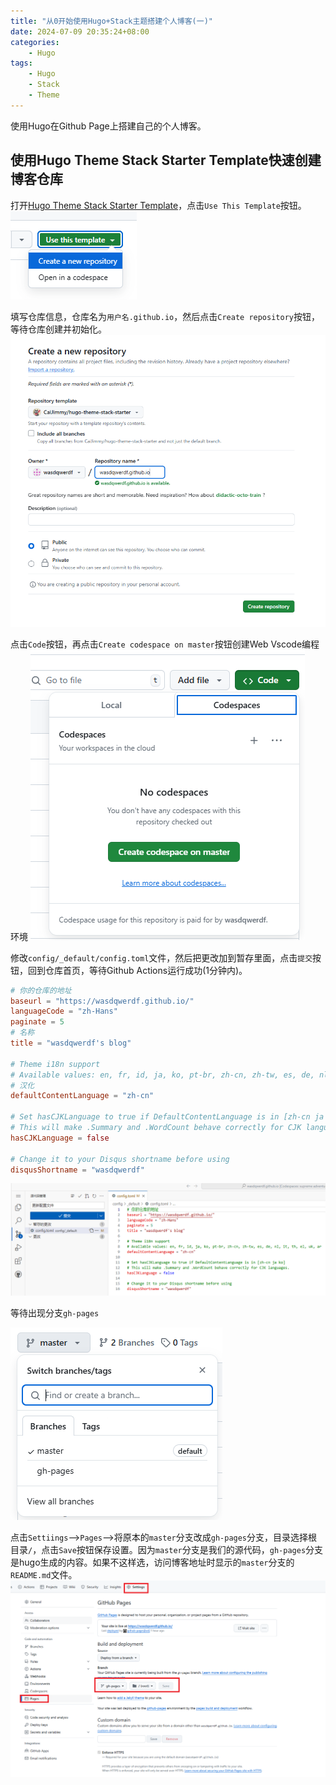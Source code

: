 ```yaml
---
title: "从0开始使用Hugo+Stack主题搭建个人博客(一)"
date: 2024-07-09 20:35:24+08:00
categories: 
    - Hugo
tags:
    - Hugo
    - Stack
    - Theme
---
```


使用Hugo在Github Page上搭建自己的个人博客。

## 使用Hugo Theme Stack Starter Template快速创建博客仓库
打开[Hugo Theme Stack Starter Template](https://github.com/CaiJimmy/hugo-theme-stack-starter)，点击`Use This Template`按钮。
![Image 1](1.png)

填写仓库信息，仓库名为`用户名.github.io`，然后点击`Create repository`按钮，等待仓库创建并初始化。
![Image 2](2.png)

点击`Code`按钮，再点击`Create codespace on master`按钮创建Web Vscode编程环境
![Image 3](3.png)

修改`config/_default/config.toml`文件，然后把更改加到暂存里面，点击`提交`按钮，回到仓库首页，等待Github Actions运行成功(1分钟内)。
```toml
# 你的仓库的地址
baseurl = "https://wasdqwerdf.github.io/"
languageCode = "zh-Hans"
paginate = 5
# 名称
title = "wasdqwerdf's blog"

# Theme i18n support
# Available values: en, fr, id, ja, ko, pt-br, zh-cn, zh-tw, es, de, nl, it, th, el, uk, ar
# 汉化
defaultContentLanguage = "zh-cn"

# Set hasCJKLanguage to true if DefaultContentLanguage is in [zh-cn ja ko]
# This will make .Summary and .WordCount behave correctly for CJK languages.
hasCJKLanguage = false

# Change it to your Disqus shortname before using
disqusShortname = "wasdqwerdf"
```
![Image 4](4.png)


等待出现分支`gh-pages`

![Image 5](5.png)

点击`Settiings`-->`Pages`-->将原本的`master`分支改成`gh-pages`分支，目录选择根目录`/`，点击`Save`按钮保存设置。因为`master`分支是我们的源代码，`gh-pages`分支是hugo生成的内容。如果不这样选，访问博客地址时显示的`master`分支的`README.md`文件。
![Image 6](6.png)